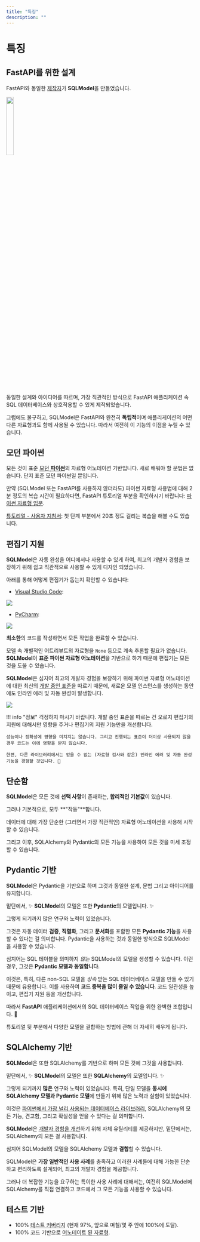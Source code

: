 ```yaml
---
title: "특징"
description: ""
---
```


# 특징

## **FastAPI**를 위한 설계

FastAPI와 동일한 <a href="https://tiangolo.com/" class="external-link" target="_blank">제작자</a>가 **SQLModel**을 만들었습니다.

<a href="https://fastapi.tiangolo.com" target="_blank"><img src="https://fastapi.tiangolo.com/img/logo-margin/logo-teal.png" style="width: 20%;"></a>

동일한 설계와 아이디어를 따르며, 가장 직관적인 방식으로 FastAPI 애플리케이션 속 SQL 데이터베이스와 상호작용할 수 있게 제작되었습니다.

그럼에도 불구하고, SQLModel은 FastAPI와 완전히 **독립적**이며 애플리케이션의 어떤 다른 자료형과도 함께 사용될 수 있습니다. 따라서 여전히 이 기능의 이점을 누릴 수 있습니다.

## 모던 파이썬

모든 것이 표준 <abbr title="3.6 이상의, 최근 지원된 파이썬 버전">모던 **파이썬**</abbr>의 자료형 어노테이션 기반입니다. 새로 배워야 할 문법은 없습니다. 단지 표준 모던 파이썬일 뿐입니다.

만약 (SQLModel 또는 FastAPI를 사용하지 않더라도) 파이썬 자료형 사용법에 대해 2분 정도의 복습 시간이 필요하다면, FastAPI 튜토리얼 부분을 확인하시기 바랍니다: <a href="https://fastapi.tiangolo.com/python-types/" class="external-link" target="_blank">파이썬 자료형 입문</a>.

[튜토리얼 - 사용자 지침서]((tutorial/index.md)): 첫 단계 부분에서 20초 정도 걸리는 복습을 해볼 수도 있습니다.

## 편집기 지원

**SQLModel**은 자동 완성을 어디에서나 사용할 수 있게 하여, 최고의 개발자 경험을 보장하기 위해 쉽고 직관적으로 사용할 수 있게 디자인 되었습니다.

아래를 통해 어떻게 편집기가 돕는지 확인할 수 있습니다:

* <a href="https://code.visualstudio.com/" class="external-link" target="_blank">Visual Studio Code</a>:

<img class="shadow" src="../images/index/autocompletion02.png">

* <a href="https://www.jetbrains.com/pycharm/" class="external-link" target="_blank">PyCharm</a>:

<img class="shadow" src="../images/features/autocompletion01.png">

**최소한**의 코드를 작성하면서 모든 작업을 완료할 수 있습니다.

모델 속 개별적인 어트리뷰트의 자료형을 `None` 등으로 계속 추론할 필요가 없습니다. **SQLModel**이 **표준 파이썬 자료형 어노테이션**을 기반으로 하기 때문에 편집기는 모든 것을 도울 수 있습니다.

**SQLModel**은 심지어 최고의 개발자 경험을 보장하기 위해 파이썬 자료형 어노테이션에 대한 최신의 <a href="https://github.com/microsoft/pyright/blob/main/specs/dataclass_transforms.md" class="external-link" target="_blank">개발 중인 표준</a>을 따르기 때문에, 새로운 모델 인스턴스를 생성하는 동안에도 인라인 에러 및 자동 완성이 발생합니다.

<img class="shadow" src="../images/index/autocompletion01.png">

!!! info "정보"
    걱정하지 마시기 바랍니다. 개발 중인 표준을 따르는 건 오로지 편집기의 지원에 대해서만 영향을 주거나 편집기의 지원 기능만을 개선합니다.

    성능이나 정확성에 영향을 미치지는 않습니다. 그리고 진행되는 표준이 더이상 사용되지 않을 경우 코드는 이에 영향을 받지 않습니다.

    한편, 다른 라이브러리에서는 얻을 수 없는 (자료형 검사와 같은) 인라인 에러 및 자동 완성 기능을 경험할 것입니다. 🎉


## 단순함

**SQLModel**은 모든 것에 **선택 사항**이 존재하는, **합리적인 기본값**이 있습니다. 

그러나 기본적으로, 모두 **"작동"**합니다.

데이터에 대해 가장 단순한 (그러면서 가장 직관적인) 자료형 어노테이션을 사용해 시작할 수 있습니다.

그리고 이후, SQLAlchemy와 Pydantic의 모든 기능을 사용하여 모든 것을 미세 조정 할 수 있습니다.

## Pydantic 기반

**SQLModel**은 Pydantic을 기반으로 하며 그것과 동일한 설계, 문법 그리고 아이디어를 유지합니다.

밑단에서, ✨ **SQLModel**의 모델은 또한 **Pydantic**의 모델입니다. ✨

그렇게 되기까지 많은 연구와 노력이 있었습니다.

그것은 자동 데이터 **검증**, **직렬화**, 그리고 **문서화**를 포함한 모든 **Pydantic 기능**을 사용할 수 있다는 걸 의미합니다. Pydantic을 사용하는 것과 동일한 방식으로 SQLModel을 사용할 수 있습니다.

심지어는 SQL 테이블을 의미하지 *않는* SQLModel의 모델을 생성할 수 있습니다. 이런 경우, 그것은 **Pydantic 모델과 동일합니다**.

이것은, 특히, 다른 non-SQL 모델을 *상속* 받는 SQL 데이터베이스 모델을 만들 수 있기 때문에 유용합니다. 이를 사용하여 **코드 중복을 많이 줄일 수 있습니다**. 코드 일관성을 높이고, 편집기 지원 등을 개선합니다.

따라서 **FastAPI** 애플리케이션에서의 SQL 데이터베이스 작업을 위한 완벽한 조합입니다. 🚀

튜토리얼 뒷 부분에서 다양한 모델을 결합하는 방법에 관해 더 자세히 배우게 됩니다.

## SQLAlchemy 기반

**SQLModel**은 또한 SQLAlchemy를 기반으로 하며 모든 것에 그것을 사용합니다.

밑단에서, ✨ **SQLModel**의 모델은 또한 **SQLAlchemy**의 모델입니다. ✨

그렇게 되기까지 **많은** 연구와 노력이 있었습니다. 특히, 단일 모델을 **동시에 SQLAlchemy 모델과 Pydantic 모델**에 만들기 위해 많은 노력과 실험이 있었습니다.

이것은 <a href="https://www.jetbrains.com/lp/python-developers-survey-2020/" class="external-link" target="_blank">파이썬에서 가장 널리 사용되는 데이터베이스 라이브러리</a>, SQLAlchemy의 모든 기능, 견고함, 그리고 확실성을 얻을 수 있다는 걸 의미합니다.

**SQLModel**은 <abbr title="자료형 완성, 자료형 확인, 기타 등등을 사용한">개발자 경험을 개선</abbr>하기 위해 자체 유틸리티를 제공하지만, 밑단에서는, SQLAlchemy의 모든 걸 사용합니다.

심지어 SQLModel의 모델을 SQLAlchemy 모델과 **결합**할 수 있습니다.

SQLModel은 **가장 일반적인 사용 사례**를 충족하고 이러한 사례들에 대해 가능한 단순하고 편리하도록 설계되어, 최고의 개발자 경험을 제공합니다.

그러나 더 복잡한 기능을 요구하는 특이한 사용 사례에 대해서는, 여전히 SQLModel에 SQLAlchemy를 직접 연결하고 코드에서 그 모든 기능을 사용할 수 있습니다.

## 테스트 기반

* 100% <abbr title="자동으로 테스트된 코드의 양">테스트 커버리지</abbr> (현재 97%, 앞으로 며칠/몇 주 안에 100%에 도달).
* 100% 코드 기반으로 <abbr title="파이썬 자료형 어노테이션, 이것을 사용하여 편집기와 외부 도두가 더 나은 지원을 제공하 수 있습니다.">어노테이트 된 자료형</abbr>.
